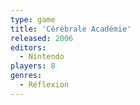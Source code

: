 ```yaml
---
type: game
title: 'Cérébrale Académie'
released: 2006
editors: 
  - Nintendo
players: 8
genres:
  - Réflexion
---
```


